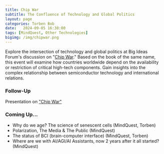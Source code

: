 ```yaml
---
title: Chip War
subtitle: The Confluence of Technology and Global Politics
layout: page
categories: Torben Bob
date:   2024-09-05 16:30:00
tags: [MindQuest, Other Technologies]
bigimg: /img/chipwar.png
---
```


Explore the intersection of technology and global politics at Big Ideas Forum's discussion on "[Chip War](https://www.amazon.com/Chip-War-Worlds-Critical-Technology/dp/1982172002)." Based on the book of the same name, this event will examine how countries worldwide depend on the availability or restriction of critical high-tech components. Gain insights into the complex relationship between semiconductor technology and international relations.

### Follow-Up

Presentation on ["Chip War"](/assets/present/2024/2024-09-05/chip-war.pdf)

### Coming Up...

- Why do we age? The science of senescent cells (MindQuest, Torben)
- Polarization, The Media & The Public (MindQuest)
- The status of BCI (brain-computer interface) (MindQuest, Torben)
- Where are we with AI/AGI/AI Assistants, now 2 years after it all started? (MindQuest)

